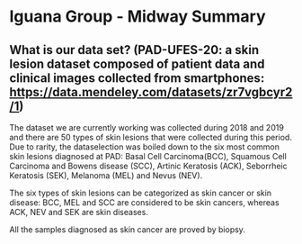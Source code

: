 # Iguana Group - Midway Summary

## What is our data set? (PAD-UFES-20: a skin lesion dataset composed of patient data and clinical images collected from smartphones: https://data.mendeley.com/datasets/zr7vgbcyr2/1)

The dataset we are currently working was collected during 2018 and 2019 and there are 50 types of skin lesions that were collected during this period. Due to rarity, the dataselection was boiled down to the six most common skin lesions diagnosed at PAD: Basal Cell Carcinoma(BCC), Squamous Cell Carcinoma and Bowens disease (SCC), Artinic Keratosis (ACK), Seborrheic Keratosis (SEK), Melanoma (MEL) and Nevus (NEV). 

The six types of skin lesions can be categorized as skin cancer or skin disease:
BCC, MEL and SCC are considered to be skin cancers, whereas ACK, NEV and SEK are skin diseases. 

All the samples diagnosed as skin cancer are proved by biopsy.



## 
